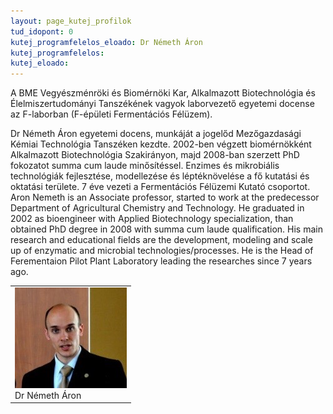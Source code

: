 ```yaml
---
layout: page_kutej_profilok
tud_idopont: 0
kutej_programfelelos_eloado: Dr Németh Áron
kutej_programfelelos: 
kutej_eloado:
---
```

A BME Vegyészménröki és Biomérnöki Kar, Alkalmazott Biotechnológia és Élelmiszertudományi Tanszékének vagyok laborvezető egyetemi docense az F-laborban (F-épületi Fermentációs Félüzem).

Dr Németh Áron egyetemi docens, munkáját a jogelőd Mezőgazdasági Kémiai Technológia Tanszéken kezdte. 2002-ben végzett biomérnökként Alkalmazott Biotechnológia Szakirányon, majd 2008-ban szerzett PhD fokozatot summa cum laude minősítéssel. Enzimes és mikrobiális technológiák fejlesztése, modellezése és léptéknövelése a fő kutatási és oktatási területe. 7 éve vezeti a Fermentációs Félüzemi Kutató csoportot. 
Aron Nemeth is an Associate professor, started to work at the predecessor Department of Agricultural Chemistry and Technology. He graduated in 2002 as bioengineer with Applied Biotechnology specialization, than obtained PhD degree in 2008 with summa cum laude qualification. His main research and educational fields are the development, modeling and scale up of enzymatic and microbial technologies/processes. He is the Head of Ferementaion Pilot Plant Laboratory leading the researches since 7 years ago.

 <table class="picture">
<tr>
<td>

<div class="gallery">
    <img src="images/nemeth_aron.jpg" max-width="250" max-height="200">
  <div class="desc">Dr Németh Áron</div>
</div>

</td>
</tr>
</table>
